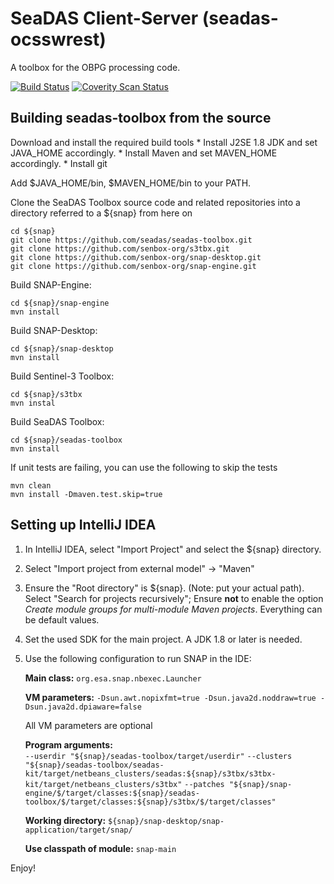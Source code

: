 SeaDAS Client-Server (seadas-ocsswrest)
==========================

A toolbox for the OBPG processing code.

[![Build Status](https://travis-ci.org/senbox-org/s3tbx.svg?branch=master)](https://travis-ci.org/senbox-org/s3tbx)
[![Coverity Scan Status](https://scan.coverity.com/projects/7247/badge.svg)](https://scan.coverity.com/projects/senbox-org-s3tbx)

Building seadas-toolbox from the source
------------------------------

Download and install the required build tools
	* Install J2SE 1.8 JDK and set JAVA_HOME accordingly. 
	* Install Maven and set MAVEN_HOME accordingly. 
	* Install git

Add $JAVA_HOME/bin, $MAVEN_HOME/bin to your PATH.

Clone the SeaDAS Toolbox source code and related repositories into a directory referred to a ${snap} from here on

    cd ${snap}
    git clone https://github.com/seadas/seadas-toolbox.git
    git clone https://github.com/senbox-org/s3tbx.git
    git clone https://github.com/senbox-org/snap-desktop.git
    git clone https://github.com/senbox-org/snap-engine.git
    
Build SNAP-Engine:

    cd ${snap}/snap-engine
    mvn install

Build SNAP-Desktop:

    cd ${snap}/snap-desktop
    mvn install

Build Sentinel-3 Toolbox:

    cd ${snap}/s3tbx
    mvn instal

Build SeaDAS Toolbox:

    cd ${snap}/seadas-toolbox
    mvn install
   
If unit tests are failing, you can use the following to skip the tests
   
    mvn clean
    mvn install -Dmaven.test.skip=true
	
Setting up IntelliJ IDEA
------------------------


1. In IntelliJ IDEA, select "Import Project" and select the ${snap} directory.
2. Select "Import project from external model" -> "Maven"
3. Ensure the "Root directory" is ${snap}. (Note: put your actual path).
 Select "Search for projects recursively"; Ensure **not** to enable the option *Create module groups for multi-module Maven projects*. Everything can be default values.

4. Set the used SDK for the main project. A JDK 1.8 or later is needed.

5. Use the following configuration to run SNAP in the IDE:

    **Main class:** `org.esa.snap.nbexec.Launcher`
    
    **VM parameters:** `-Dsun.awt.nopixfmt=true -Dsun.java2d.noddraw=true -Dsun.java2d.dpiaware=false`
    
    All VM parameters are optional
    
    **Program arguments:**    
       `--userdir "${snap}/seadas-toolbox/target/userdir"`
       `--clusters "${snap}/seadas-toolbox/seadas-kit/target/netbeans_clusters/seadas:${snap}/s3tbx/s3tbx-kit/target/netbeans_clusters/s3tbx"`
       `--patches "${snap}/snap-engine/$/target/classes:${snap}/seadas-toolbox/$/target/classes:${snap}/s3tbx/$/target/classes"`
    
    **Working directory:** `${snap}/snap-desktop/snap-application/target/snap/`
    
    **Use classpath of module:** `snap-main`

Enjoy!


